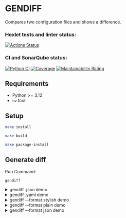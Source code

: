 # GENDIFF
Compares two configuration files and shows a difference.

### Hexlet tests and linter status:
[![Actions Status](https://github.com/gbespamiatnykh/python-project-50/actions/workflows/hexlet-check.yml/badge.svg)](https://github.com/gbespamiatnykh/python-project-50/actions)

### CI and SonarQube status:
[![Python CI](https://github.com/gbespamiatnykh/python-project-50/actions/workflows/build.yml/badge.svg)](https://github.com/gbespamiatnykh/python-project-50/actions/workflows/build.yml)
[![Coverage](https://sonarcloud.io/api/project_badges/measure?project=gbespamiatnykh_python-project-50&metric=coverage)](https://sonarcloud.io/summary/new_code?id=gbespamiatnykh_python-project-50)
[![Maintainability Rating](https://sonarcloud.io/api/project_badges/measure?project=gbespamiatnykh_python-project-50&metric=sqale_rating)](https://sonarcloud.io/summary/new_code?id=gbespamiatnykh_python-project-50)

## Requirements
- Python >= 3.12
- `uv` tool

## Setup
```bash
make install
```
```bash
make build
```
```bash
make package-install
```

## Generate diff
Run Command:
```bash
gendiff
```
<details>
<summary>gendiff .json demo</summary>

[![asciicast](https://asciinema.org/a/BX7WZNQ2VSCGR59QJ5gZoV9bT.svg)](https://asciinema.org/a/BX7WZNQ2VSCGR59QJ5gZoV9bT)
</details>

<details>
<summary>gendiff .yaml demo</summary>

[![asciicast](https://asciinema.org/a/yuiU7rOxwkx9Kqwi477DSL239.svg)](https://asciinema.org/a/yuiU7rOxwkx9Kqwi477DSL239)
</details>

<details>
<summary>gendiff --format stylish demo</summary>

[![asciicast](https://asciinema.org/a/j9Xooy966SSX0Cit8OL9YiD1Y.svg)](https://asciinema.org/a/j9Xooy966SSX0Cit8OL9YiD1Y)
</details>

<details>
<summary>gendiff --format plain demo</summary>

[![asciicast](https://asciinema.org/a/5W6udTbud3x69g2A2bSf5bTgh.svg)](https://asciinema.org/a/5W6udTbud3x69g2A2bSf5bTgh)
</details>

<details>
<summary>gendiff --format json demo</summary>

[![asciicast](https://asciinema.org/a/DYZaFCQrGQfOXMR8hM9J6cZM5.svg)](https://asciinema.org/a/DYZaFCQrGQfOXMR8hM9J6cZM5)
</details>
